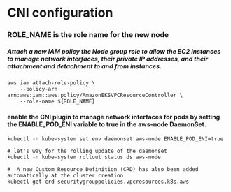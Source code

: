 # CNI configuration
### ROLE_NAME is the role name for the new node
##### Attach a new IAM policy the Node group role to allow the EC2 instances to manage network interfaces, their private IP addresses, and their attachment and detachment to and from instances.  
```
aws iam attach-role-policy \
    --policy-arn arn:aws:iam::aws:policy/AmazonEKSVPCResourceController \
    --role-name ${ROLE_NAME}
```
#### enable the CNI plugin to manage network interfaces for pods by setting the ENABLE_POD_ENI variable to true in the aws-node DaemonSet.  
```
kubectl -n kube-system set env daemonset aws-node ENABLE_POD_ENI=true

# let's way for the rolling update of the daemonset
kubectl -n kube-system rollout status ds aws-node

#  A new Custom Resource Definition (CRD) has also been added automatically at the cluster creation  
kubectl get crd securitygrouppolicies.vpcresources.k8s.aws
```
